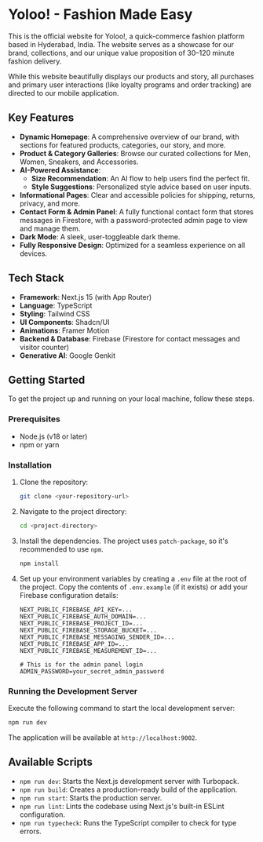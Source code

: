 # Yoloo! - Fashion Made Easy

This is the official website for Yoloo!, a quick-commerce fashion platform based in Hyderabad, India. The website serves as a showcase for our brand, collections, and our unique value proposition of 30–120 minute fashion delivery.

While this website beautifully displays our products and story, all purchases and primary user interactions (like loyalty programs and order tracking) are directed to our mobile application.

## Key Features

- **Dynamic Homepage**: A comprehensive overview of our brand, with sections for featured products, categories, our story, and more.
- **Product & Category Galleries**: Browse our curated collections for Men, Women, Sneakers, and Accessories.
- **AI-Powered Assistance**:
    - **Size Recommendation**: An AI flow to help users find the perfect fit.
    - **Style Suggestions**: Personalized style advice based on user inputs.
- **Informational Pages**: Clear and accessible policies for shipping, returns, privacy, and more.
- **Contact Form & Admin Panel**: A fully functional contact form that stores messages in Firestore, with a password-protected admin page to view and manage them.
- **Dark Mode**: A sleek, user-toggleable dark theme.
- **Fully Responsive Design**: Optimized for a seamless experience on all devices.

## Tech Stack

- **Framework**: Next.js 15 (with App Router)
- **Language**: TypeScript
- **Styling**: Tailwind CSS
- **UI Components**: Shadcn/UI
- **Animations**: Framer Motion
- **Backend & Database**: Firebase (Firestore for contact messages and visitor counter)
- **Generative AI**: Google Genkit

## Getting Started

To get the project up and running on your local machine, follow these steps.

### Prerequisites

- Node.js (v18 or later)
- npm or yarn

### Installation

1.  Clone the repository:
    ```bash
    git clone <your-repository-url>
    ```
2.  Navigate to the project directory:
    ```bash
    cd <project-directory>
    ```
3.  Install the dependencies. The project uses `patch-package`, so it's recommended to use `npm`.
    ```bash
    npm install
    ```
4.  Set up your environment variables by creating a `.env` file at the root of the project. Copy the contents of `.env.example` (if it exists) or add your Firebase configuration details:
    ```
    NEXT_PUBLIC_FIREBASE_API_KEY=...
    NEXT_PUBLIC_FIREBASE_AUTH_DOMAIN=...
    NEXT_PUBLIC_FIREBASE_PROJECT_ID=...
    NEXT_PUBLIC_FIREBASE_STORAGE_BUCKET=...
    NEXT_PUBLIC_FIREBASE_MESSAGING_SENDER_ID=...
    NEXT_PUBLIC_FIREBASE_APP_ID=...
    NEXT_PUBLIC_FIREBASE_MEASUREMENT_ID=...

    # This is for the admin panel login
    ADMIN_PASSWORD=your_secret_admin_password
    ```

### Running the Development Server

Execute the following command to start the local development server:

```bash
npm run dev
```

The application will be available at `http://localhost:9002`.

## Available Scripts

- `npm run dev`: Starts the Next.js development server with Turbopack.
- `npm run build`: Creates a production-ready build of the application.
- `npm run start`: Starts the production server.
- `npm run lint`: Lints the codebase using Next.js's built-in ESLint configuration.
- `npm run typecheck`: Runs the TypeScript compiler to check for type errors.
